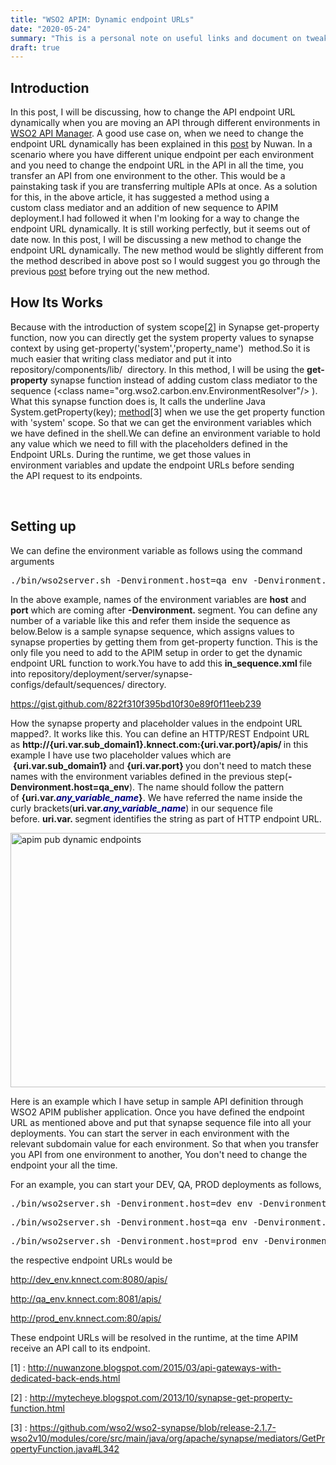```yaml
---
title: "WSO2 APIM: Dynamic endpoint URLs"
date: "2020-05-24"
summary: "This is a personal note on useful links and document on tweaking/configuring Nvidia Jetson TK1 board"
draft: true
---
```


<h2>Introduction</h2>
In this post, I will be discussing, how to change the API endpoint URL dynamically when you are moving an API through different environments in <a href="http://wso2.com/api-management/">WSO2 API Manager</a>. A good use case on, when we need to change the endpoint URL dynamically has been explained in this <a href="http://nuwanzone.blogspot.com/2015/03/api-gateways-with-dedicated-back-ends.html">post</a> by Nuwan. In a scenario where you have different unique endpoint per each environment and you need to change the endpoint URL in the API in all the time, you transfer an API from one environment to the other. This would be a painstaking task if you are transferring multiple APIs at once. As a solution for this, in the above article, it has suggested a method using a custom class mediator and an addition of new sequence to APIM deployment.I had followed it when I'm looking for a way to change the endpoint URL dynamically. It is still working perfectly, but it seems out of date now. In this post, I will be discussing a new method to change the endpoint URL dynamically. The new method would be slightly different from the method described in above post so I would suggest you go through the previous <a href="http://nuwanzone.blogspot.com/2015/03/api-gateways-with-dedicated-back-ends.html">post</a> before trying out the new method.
<h2>How Its Works</h2>
Because with the introduction of system scope[<a href="http://mytecheye.blogspot.com/2013/10/synapse-get-property-function.html">2</a>] in Synapse get-property function, now you can directly get the system property values to synapse context by using <span class="lang:default decode:true crayon-inline ">get-property('system','property_name')</span>  method.So it is much easier that writing class mediator and put it into <span class="lang:default decode:true crayon-inline ">repository/components/lib/</span>  directory. In this method, I will be using the <strong>get-property</strong> synapse function instead of adding custom class mediator to the sequence (<span class="lang:xhtml decode:true crayon-inline ">&lt;class name="org.wso2.carbon.env.EnvironmentResolver"/&gt;</span> ). What this synapse function does is, It calls the underline Java <span class="lang:java decode:true crayon-inline ">System.getProperty(key);</span> <a href="https://github.com/wso2/wso2-synapse/blob/release-2.1.7-wso2v10/modules/core/src/main/java/org/apache/synapse/mediators/GetPropertyFunction.java#L342">method</a>[3] when we use the get property function with 'system' scope. So that we can get the environment variables which we have defined in the shell.We can define an environment variable to hold any value which we need to fill with the placeholders defined in the Endpoint URLs. During the runtime, we get those values in environment variables and update the endpoint URLs before sending the API request to its endpoints.

&nbsp;

<h2>Setting up</h2>
We can define the environment variable as follows using the command arguments
<pre class="lang:sh decode:true" title="Wso2 Server Start Script">./bin/wso2server.sh -Denvironment.host=qa_env -Denvironment.port=8080</pre>
In the above example, names of the environment variables are <strong>host</strong> and <strong>port</strong> which are coming after <strong>-Denvironment. </strong>segment. You can define any number of a variable like this and refer them inside the sequence as below.Below is a sample synapse sequence, which assigns values to synapse properties by getting them from get-property function. This is the only file you need to add to the APIM setup in order to get the dynamic endpoint URL function to work.You have to add this <strong>in_sequence.xml </strong>file into <span class="lang:default decode:true crayon-inline ">repository/deployment/server/synapse-configs/default/sequences/</span> directory.

https://gist.github.com/822f310f395bd10f30e89f0f11eeb239

How the synapse property and placeholder values in the endpoint URL mapped?. It works like this. You can define an HTTP/REST Endpoint URL as <strong>http://{uri.var.sub_domain1}.knnect.com:{uri.var.port}/apis/ </strong>in this example I have use two placeholder values which are  <strong>{uri.var.sub_domain1} </strong>and <strong>{uri.var.port} </strong>you don't need to match these names with the environment variables defined in the previous step(<strong>-Denvironment.host=qa_env</strong>). The name should follow the pattern of <strong>{uri.var.<span style="color: #000080;"><em>any_variable_name</em></span>}</strong>. We have referred the name inside the curly brackets(<strong>uri.var.<span style="color: #000080;"><em>any_variable_name</em></span></strong>) in our sequence file before. <strong>uri.var. </strong>segment identifies the string as part of HTTP endpoint URL.

<a href="http://me.knnect.com/blog/wp-content/uploads/2017/05/apim-pub-dynamic-endpoints-1.png"><img class="aligncenter size-full wp-image-509" src="http://me.knnect.com/blog/wp-content/uploads/2017/05/apim-pub-dynamic-endpoints-1.png" alt="apim pub dynamic endpoints" width="1179" height="407" /></a>

Here is an example which I have setup in sample API definition through WSO2 APIM publisher application. Once you have defined the endpoint URL as mentioned above and put that synapse sequence file into all your deployments. You can start the server in each environment with the relevant subdomain value for each environment. So that when you transfer you API from one environment to another, You don't need to change the endpoint your all the time.

For an example, you can start your DEV, QA, PROD deployments as follows,

<pre class="lang:sh decode:true" title="Wso2 Server Start Script">./bin/wso2server.sh -Denvironment.host=dev_env -Denvironment.port=8080
</pre>
<pre class="lang:sh decode:true" title="Wso2 Server Start Script">./bin/wso2server.sh -Denvironment.host=qa_env -Denvironment.port=8081</pre>
<pre class="lang:sh decode:true" title="Wso2 Server Start Script">./bin/wso2server.sh -Denvironment.host=prod_env -Denvironment.port=80</pre>

the respective endpoint URLs would be

http://dev_env.knnect.com:8080/apis/

http://qa_env.knnect.com:8081/apis/

http://prod_env.knnect.com:80/apis/

These endpoint URLs will be resolved in the runtime, at the time APIM receive an API call to its endpoint.

[1] : http://nuwanzone.blogspot.com/2015/03/api-gateways-with-dedicated-back-ends.html

[2] : http://mytecheye.blogspot.com/2013/10/synapse-get-property-function.html

[3] : https://github.com/wso2/wso2-synapse/blob/release-2.1.7-wso2v10/modules/core/src/main/java/org/apache/synapse/mediators/GetPropertyFunction.java#L342
